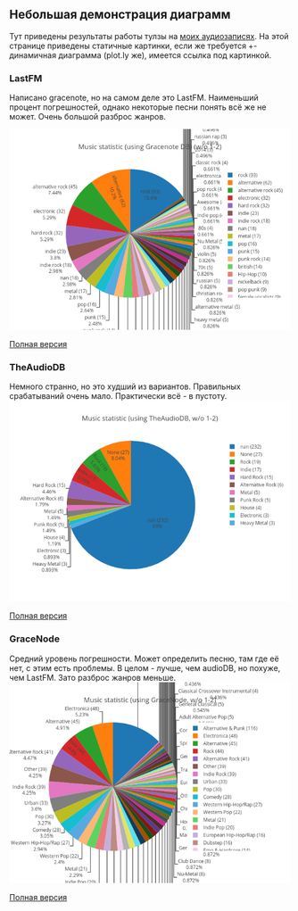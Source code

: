 ## Небольшая демонстрация диаграмм
Тут приведены результаты работы тулзы на [моих аудиозаписях](https://vk.com/audios101470743). На этой странице приведены статичные картинки, если же требуется +- динамичная диаграмма (plot.ly же), имеется ссылка под картинкой. 

### LastFM
Написано gracenote, но на самом деле это LastFM.
Наименьший процент погрешностей, однако некоторые песни понять всё же не может.
Очень большой разброс жанров.

![lastFMPIC](genre_lfm.png)

[Полная версия](genre_lfm.html)
### TheAudioDB
Немного странно, но это худший из вариантов. Правильных срабатываний очень мало.
Практически всё - в пустоту.
![audioDBPIC](genre_audb.png)

[Полная версия](genre_audb.html)
### GraceNode
Средний уровень погрешности. Может определить песню, там где её нет, с этим есть проблемы.
В целом - лучше, чем audioDB, но похуже, чем LastFM.
Зато разброс жанров меньше.
![GNPIC](genre_gn.png)

[Полная версия](genre_gn.html)
